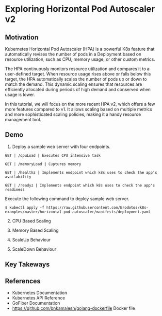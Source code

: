 # Exploring Horizontal Pod Autoscaler v2

## Motivation
Kubernetes Horizontal Pod Autoscaler (HPA) is a powerful K8s feature that automatically revises the number of pods in a Deployment based on resource utilization, such as CPU, memory usage, or other custom metrics.

The HPA continuously monitors resource utilization and compares it to a user-defined target. When resource usage rises above or falls below this target, the HPA automatically scales the number of pods up or down to match the demand. This dynamic scaling ensures that resources are efficiently allocated during periods of high demand and conserved when usage is lower.

In this tutorial, we will focus on the more recent HPA v2, which offers a few more features compared to v1. It allows scaling based on multiple metrics and more sophisticated scaling policies, making it a handy resource management tool.

## Demo

1. Deploy a sample web server with four endpoints.

`GET | /cpuLoad | Executes CPU intensive task`

`GET | /memoryLoad | Cuptures memory`

`GET | /healthz | Implements endpoint which k8s uses to check the app's availability `

`GET | /readyz | Implements endpoint which k8s uses to check the app's readiness`

Execute the following command to deploy sample web server.

```shell
$ kubectl apply -f https://raw.githubusercontent.com/Erodotos/k8s-examples/master/horizontal-pod-autoscaler/manifests/deployment.yaml
```

2. CPU Based Scaling

2. Memory Based Scaling

3. ScaleUp Behaviour

4. ScaleDown Behaviour

## Key Takeways

## References
- Kubernetes Documentation
- Kubernetes API Reference
- GoFiber Documentation
- https://github.com/bnkamalesh/golang-dockerfile Docker file
